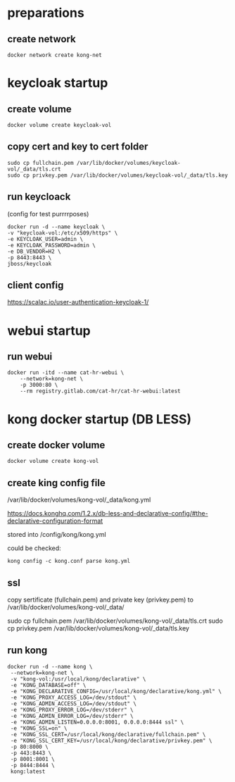 # preparations
## create network
    docker network create kong-net

# keycloak startup
## create volume 
    docker volume create keycloak-vol
## copy cert and key to cert folder
    sudo cp fullchain.pem /var/lib/docker/volumes/keycloak-vol/_data/tls.crt
    sudo cp privkey.pem /var/lib/docker/volumes/keycloak-vol/_data/tls.key
## run keycloack
(config for test purrrrposes)

    docker run -d --name keycloak \
    -v "keycloak-vol:/etc/x509/https" \
    -e KEYCLOAK_USER=admin \
    -e KEYCLOAK_PASSWORD=admin \
    -e DB_VENDOR=H2 \
    -p 8443:8443 \
    jboss/keycloak

## client config
https://scalac.io/user-authentication-keycloak-1/

# webui startup
## run webui
    docker run -itd --name cat-hr-webui \
        --network=kong-net \
        -p 3000:80 \
        --rm registry.gitlab.com/cat-hr/cat-hr-webui:latest

# kong docker startup (DB LESS)
## create docker volume
    docker volume create kong-vol
## create king config file
/var/lib/docker/volumes/kong-vol/_data/kong.yml

https://docs.konghq.com/1.2.x/db-less-and-declarative-config/#the-declarative-configuration-format

stored into /config/kong/kong.yml

could be checked:
    
    kong config -c kong.conf parse kong.yml
## ssl

copy sertificate (fullchain.pem) and private key (privkey.pem) to /var/lib/docker/volumes/kong-vol/_data/

sudo cp fullchain.pem /var/lib/docker/volumes/kong-vol/_data/tls.crt
sudo cp privkey.pem /var/lib/docker/volumes/kong-vol/_data/tls.key

## run kong    
    docker run -d --name kong \
     --network=kong-net \
     -v "kong-vol:/usr/local/kong/declarative" \
     -e "KONG_DATABASE=off" \
     -e "KONG_DECLARATIVE_CONFIG=/usr/local/kong/declarative/kong.yml" \
     -e "KONG_PROXY_ACCESS_LOG=/dev/stdout" \
     -e "KONG_ADMIN_ACCESS_LOG=/dev/stdout" \
     -e "KONG_PROXY_ERROR_LOG=/dev/stderr" \
     -e "KONG_ADMIN_ERROR_LOG=/dev/stderr" \
     -e "KONG_ADMIN_LISTEN=0.0.0.0:8001, 0.0.0.0:8444 ssl" \
     -e "KONG_SSL=on" \
     -e "KONG_SSL_CERT=/usr/local/kong/declarative/fullchain.pem" \
     -e "KONG_SSL_CERT_KEY=/usr/local/kong/declarative/privkey.pem" \
     -p 80:8000 \
     -p 443:8443 \
     -p 8001:8001 \
     -p 8444:8444 \
     kong:latest